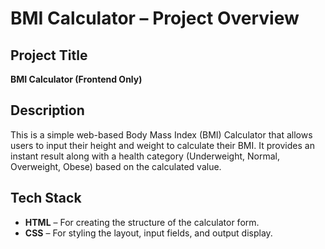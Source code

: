 # BMI Calculator – Project Overview

## Project Title
**BMI Calculator (Frontend Only)**

## Description
This is a simple web-based Body Mass Index (BMI) Calculator that allows users to input their height and weight to calculate their BMI. It provides an instant result along with a health category (Underweight, Normal, Overweight, Obese) based on the calculated value.

## Tech Stack
- **HTML** – For creating the structure of the calculator form.
- **CSS** – For styling the layout, input fields, and output display.

